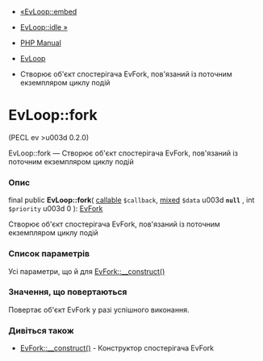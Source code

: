 - [«EvLoop::embed](evloop.embed.md)
- [EvLoop::idle »](evloop.idle.md)

- [PHP Manual](index.md)
- [EvLoop](class.evloop.md)
- Створює об'єкт спостерігача EvFork, пов'язаний із поточним екземпляром
циклу подій

# EvLoop::fork

(PECL ev \>u003d 0.2.0)

EvLoop::fork — Створює об'єкт спостерігача EvFork, пов'язаний із поточним
екземпляром циклу подій

### Опис

final public **EvLoop::fork**( [callable](language.types.callable.md)
`$callback`,
[mixed](language.types.declarations.md#language.types.declarations.mixed)
`$data` u003d **`null`** , int `$priority` u003d 0 ):
[EvFork](class.evfork.md)

Створює об'єкт спостерігача EvFork, пов'язаний із поточним екземпляром циклу
подій

### Список параметрів

Усі параметри, що й для
[EvFork::\_\_construct()](evfork.construct.md)

### Значення, що повертаються

Повертає об'єкт EvFork у разі успішного виконання.

### Дивіться також

- [EvFork::\_\_construct()](evfork.construct.md) - Конструктор
спостерігача EvFork
